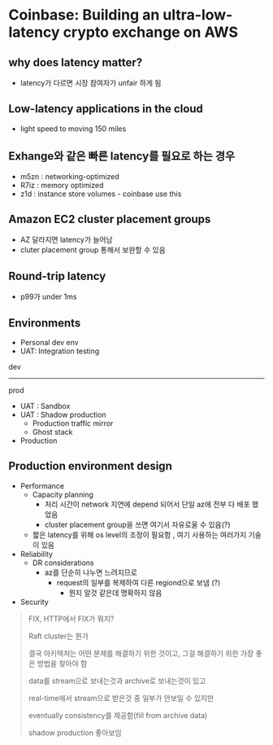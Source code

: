 # Coinbase: Building an ultra-low-latency crypto exchange on AWS

## why does latency matter?
* latency가 다르면 시장 참여자가 unfair 하게 됨

## Low-latency applications in the cloud
* light speed to moving 150 miles

## Exhange와 같은 빠른 latency를 필요로 하는 경우
* m5zn : networking-optimized
* R7iz : memory optimized
* z1d : instance store volumes - coinbase use this

## Amazon EC2 cluster placement groups
* AZ 달라지면 latency가 늘어남
* cluter placement group 통해서 보완할 수 있음

## Round-trip latency
* p99가 under 1ms


## Environments
* Personal dev env
* UAT: Integration testing

dev

---
prod

* UAT : Sandbox
* UAT : Shadow production
  * Production traffic mirror
  * Ghost stack
* Production

## Production environment design
* Performance
  * Capacity planning
    * 처리 시간이 network 지연에 depend 되어서 단일 az에 전부 다 배포 했었음
    * cluster placement group을 쓰면 여기서 자유로울 수 있음(?)
  * 짧은 latency를 위해 os level의 조정이 필요함 , 여기 사용하는 여러가지 기술이 있음
* Reliability
  * DR considerations
    * az를 단순히 나누면 느려지므로
      * request의 일부를 복제하여 다른 regiond으로 보냄 (?)
        * 뭔지 알것 같은데 명확하지 않음
* Security


> FIX, HTTP에서 FIX가 뭐지?
> 
> Raft cluster는 뭔가
> 
> 결국 아키텍처는 어떤 문제를 해결하기 위한 것이고, 그걸 해결하기 위한 가장 좋은 방법을 찾아야 함
> 
> data를 stream으로 보내는것과 archive로 보내는것이 있고
>
> real-time에서 stream으로 받은것 중 일부가 안보일 수 있지만
> 
> eventually consistency를 제공함(fill from archive data)
> 
> shadow production 좋아보임
> 
> 